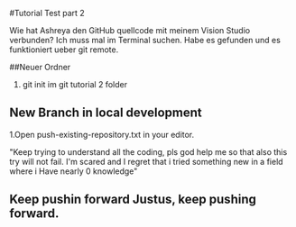 #Tutorial Test part 2

Wie hat Ashreya den GitHub quellcode mit meinem Vision Studio verbunden? Ich muss mal im Terminal suchen.
Habe es gefunden und es funktioniert ueber git remote.

##Neuer Ordner
1. git init im git tutorial 2 folder

## New Branch in local development

1.Open push-existing-repository.txt in your editor.

"Keep trying to understand all the coding, pls god help me so that also this try will not fail. I'm scared and I regret that i tried something new in a field where i Have nearly 0 knowledge"

## Keep pushin forward Justus, keep pushing forward.